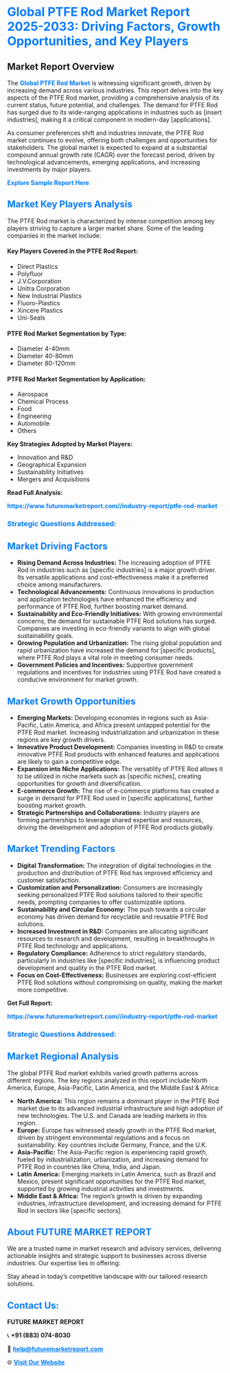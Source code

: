 <h1 style="color: #007BFF;">Global PTFE Rod Market Report 2025-2033: Driving Factors, Growth Opportunities, and Key Players</h1>

<section id="overview">
<h2>Market Report Overview</h2>
<p>The <a href="https://www.futuremarketreport.com//industry-report/ptfe-rod-market" style="color: #007BFF; text-decoration: none;"><strong>Global PTFE Rod Market</strong></a> is witnessing significant growth, driven by increasing demand across various industries. This report delves into the key aspects of the PTFE Rod market, providing a comprehensive analysis of its current status, future potential, and challenges. The demand for PTFE Rod has surged due to its wide-ranging applications in industries such as [insert industries], making it a critical component in modern-day [applications].</p>
<p>As consumer preferences shift and industries innovate, the PTFE Rod market continues to evolve, offering both challenges and opportunities for stakeholders. The global market is expected to expand at a substantial compound annual growth rate (CAGR) over the forecast period, driven by technological advancements, emerging applications, and increasing investments by major players.</p>
</section>

<section id="overview">
<p><a href="https://www.futuremarketreport.com//request-sample/reportId=61364" style="color: #007BFF; text-decoration: none;"><strong>Explore Sample Report Here</strong></a></p>
</section>

<section id="key-players">
<h2 style="color: #007BFF;">Market Key Players Analysis</h2>
<p>The PTFE Rod market is characterized by intense competition among key players striving to capture a larger market share. Some of the leading companies in the market include:</p>
<h4>Key Players Covered in the PTFE Rod Report:</h4>
<ul><li>Direct Plastics</li><li>Polyfluor</li><li>J.V.Corporation</li><li>Unitra Corporation</li><li>New Industrial Plastics</li><li>Fluoro-Plastics</li><li>Xincere Plastics</li><li>Uni-Seals</li></ul>
<h4>PTFE Rod Market Segmentation by Type:</h4>
<ul><li>Diameter 4-40mm</li><li>Diameter 40-80mm</li><li>Diameter 80-120mm</li></ul>

<h4>PTFE Rod Market Segmentation by Application:</h4>
<ul><li>Aerospace</li><li>Chemical Process</li><li>Food</li><li>Engineering</li><li>Automobile</li><li>Others</li></ul>
<p><strong>Key Strategies Adopted by Market Players:</strong></p>
<ul>
<li>Innovation and R&D</li>
<li>Geographical Expansion</li>
<li>Sustainability Initiatives</li>
<li>Mergers and Acquisitions</li>
</ul>
</section>

<section>
<p><strong>Read Full Analysis: </strong></p><a href="https://www.futuremarketreport.com//industry-report/ptfe-rod-market" style="color: #007BFF; text-decoration: none;"><strong>https://www.futuremarketreport.com//industry-report/ptfe-rod-market</strong></a>
<h3 style="color: #007BFF;">Strategic Questions Addressed:</h3>
</section>

<section id="driving-factors">
<h2 style="color: #007BFF;">Market Driving Factors</h2>
<ul>
<li><strong>Rising Demand Across Industries:</strong> The increasing adoption of PTFE Rod in industries such as [specific industries] is a major growth driver. Its versatile applications and cost-effectiveness make it a preferred choice among manufacturers.</li>
<li><strong>Technological Advancements:</strong> Continuous innovations in production and application technologies have enhanced the efficiency and performance of PTFE Rod, further boosting market demand.</li>
<li><strong>Sustainability and Eco-Friendly Initiatives:</strong> With growing environmental concerns, the demand for sustainable PTFE Rod solutions has surged. Companies are investing in eco-friendly variants to align with global sustainability goals.</li>
<li><strong>Growing Population and Urbanization:</strong> The rising global population and rapid urbanization have increased the demand for [specific products], where PTFE Rod plays a vital role in meeting consumer needs.</li>
<li><strong>Government Policies and Incentives:</strong> Supportive government regulations and incentives for industries using PTFE Rod have created a conducive environment for market growth.</li>
</ul>
</section>

<section id="growth-opportunities">
<h2 style="color: #007BFF;">Market Growth Opportunities</h2>
<ul>
<li><strong>Emerging Markets:</strong> Developing economies in regions such as Asia-Pacific, Latin America, and Africa present untapped potential for the PTFE Rod market. Increasing industrialization and urbanization in these regions are key growth drivers.</li>
<li><strong>Innovative Product Development:</strong> Companies investing in R&D to create innovative PTFE Rod products with enhanced features and applications are likely to gain a competitive edge.</li>
<li><strong>Expansion into Niche Applications:</strong> The versatility of PTFE Rod allows it to be utilized in niche markets such as [specific niches], creating opportunities for growth and diversification.</li>
<li><strong>E-commerce Growth:</strong> The rise of e-commerce platforms has created a surge in demand for PTFE Rod used in [specific applications], further boosting market growth.</li>
<li><strong>Strategic Partnerships and Collaborations:</strong> Industry players are forming partnerships to leverage shared expertise and resources, driving the development and adoption of PTFE Rod products globally.</li>
</ul>
</section>

<section id="trending-factors">
<h2 style="color: #007BFF;">Market Trending Factors</h2>
<ul>
<li><strong>Digital Transformation:</strong> The integration of digital technologies in the production and distribution of PTFE Rod has improved efficiency and customer satisfaction.</li>
<li><strong>Customization and Personalization:</strong> Consumers are increasingly seeking personalized PTFE Rod solutions tailored to their specific needs, prompting companies to offer customizable options.</li>
<li><strong>Sustainability and Circular Economy:</strong> The push towards a circular economy has driven demand for recyclable and reusable PTFE Rod solutions.</li>
<li><strong>Increased Investment in R&D:</strong> Companies are allocating significant resources to research and development, resulting in breakthroughs in PTFE Rod technology and applications.</li>
<li><strong>Regulatory Compliance:</strong> Adherence to strict regulatory standards, particularly in industries like [specific industries], is influencing product development and quality in the PTFE Rod market.</li>
<li><strong>Focus on Cost-Effectiveness:</strong> Businesses are exploring cost-efficient PTFE Rod solutions without compromising on quality, making the market more competitive.</li>
</ul>
</section>

<section>
<p><strong>Get Full Report: </strong></p><a href="https://www.futuremarketreport.com//industry-report/ptfe-rod-market" style="color: #007BFF; text-decoration: none;"><strong>https://www.futuremarketreport.com//industry-report/ptfe-rod-market</strong></a>
<h3 style="color: #007BFF;">Strategic Questions Addressed:</h3>
</section>


<section id="regional-analysis">
<h2 style="color: #007BFF;">Market Regional Analysis</h2>
<p>The global PTFE Rod market exhibits varied growth patterns across different regions. The key regions analyzed in this report include North America, Europe, Asia-Pacific, Latin America, and the Middle East & Africa:</p>
<ul>
<li><strong>North America:</strong> This region remains a dominant player in the PTFE Rod market due to its advanced industrial infrastructure and high adoption of new technologies. The U.S. and Canada are leading markets in this region.</li>
<li><strong>Europe:</strong> Europe has witnessed steady growth in the PTFE Rod market, driven by stringent environmental regulations and a focus on sustainability. Key countries include Germany, France, and the U.K.</li>
<li><strong>Asia-Pacific:</strong> The Asia-Pacific region is experiencing rapid growth, fueled by industrialization, urbanization, and increasing demand for PTFE Rod in countries like China, India, and Japan.</li>
<li><strong>Latin America:</strong> Emerging markets in Latin America, such as Brazil and Mexico, present significant opportunities for the PTFE Rod market, supported by growing industrial activities and investments.</li>
<li><strong>Middle East & Africa:</strong> The region’s growth is driven by expanding industries, infrastructure development, and increasing demand for PTFE Rod in sectors like [specific sectors].</li>
</ul>
</section>

<footer>
<h2 style="color: #007BFF;">About FUTURE MARKET REPORT</h2>
<p>We are a trusted name in market research and advisory services, delivering actionable insights and strategic support to businesses across diverse industries. Our expertise lies in offering:</p>

<p>Stay ahead in today’s competitive landscape with our tailored research solutions.</p>

<h2 style="color: #007BFF;">Contact Us:</h2>
<p><strong>FUTURE MARKET REPORT</strong></p>
<p>📞 <strong>+91 (883) 074-8030</strong></p>
<p>📧 <strong><a href="mailto:help@futuremarketreport.com" style="color: #007BFF;">help@futuremarketreport.com</a></strong></p>
<p>🌐 <strong><a href="https://www.futuremarketreport.com/" style="color: #007BFF;">Visit Our Website</a></strong></p>
</footer>